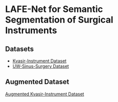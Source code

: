 # LAFE-Net for Semantic Segmentation of Surgical Instruments 

## Datasets
- [Kvasir-Instrument Dataset](https://datasets.simula.no/kvasir-instrument/)
- [UW-Sinus-Surgery Dataset](https://digital.lib.washington.edu/researchworks/items/80f00953-c8e0-46e1-9095-3c7cf0de6bed)


## Augmented Dataset
[Augmented Kvasir-Instrument Dataset](https://www.dropbox.com/scl/fo/nb2qv670j2e1g7mqxqiu2/AOVnfnORM2tth4xxxRauE_k?rlkey=l1c5rojbd77sjpfzric19dhy5&st=4ux5mq81&dl=0)

